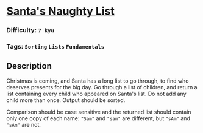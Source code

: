 # [Santa's Naughty List](https://www.codewars.com/kata/5a0b4dc2ffe75f72f70000ef)

### Difficulty: `7 kyu`

### Tags: `Sorting` `Lists` `Fundamentals`

## Description

Christmas is coming, and Santa has a long list to go through, to find who deserves presents for the big day. Go through a list of children, and return a list containing every child who appeared on Santa's list. Do not add any child more than once. Output should be sorted.

Comparison should be case sensitive and the returned list should contain only one copy of each name: `"Sam"` and `"sam"` are different, but `"sAm"` and `"sAm"` are not.

